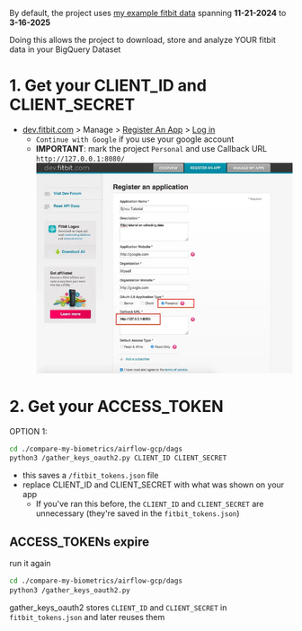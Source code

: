 By default, the project uses [my example fitbit data](https://github.com/MichaelSalata/compare-my-biometrics/tree/main/airflow-gcp/example_data)  spanning **11-21-2024**  to  **3-16-2025**

Doing this allows the project to download, store and analyze YOUR fitbit data in your BigQuery Dataset
# 1. Get your CLIENT_ID and CLIENT_SECRET
- [dev.fitbit.com](https://dev.fitbit.com/) > Manage > [Register An App](https://dev.fitbit.com/apps/new/) > [Log in](https://dev.fitbit.com/login)
	- `Continue with Google` if you use your google account
	- **IMPORTANT**: mark the project `Personal` and use Callback URL `http://127.0.0.1:8080/`
![fitbit_app_registration image](https://github.com/MichaelSalata/compare-my-biometrics/blob/main/imgs/register_fitbit_app.jpg)

# 2. Get your ACCESS_TOKEN
OPTION 1:
```bash
cd ./compare-my-biometrics/airflow-gcp/dags
python3 /gather_keys_oauth2.py CLIENT_ID CLIENT_SECRET
```
- this saves a `/fitbit_tokens.json` file
- replace CLIENT_ID and CLIENT_SECRET with what was shown on your app
	- If you've ran this before, the `CLIENT_ID` and `CLIENT_SECRET` are unnecessary (they're saved in the `fitbit_tokens.json`)

## ACCESS_TOKENs expire
run it again
```bash
cd ./compare-my-biometrics/airflow-gcp/dags
python3 /gather_keys_oauth2.py
```
gather_keys_oauth2 stores `CLIENT_ID` and `CLIENT_SECRET` in `fitbit_tokens.json` and later reuses them
